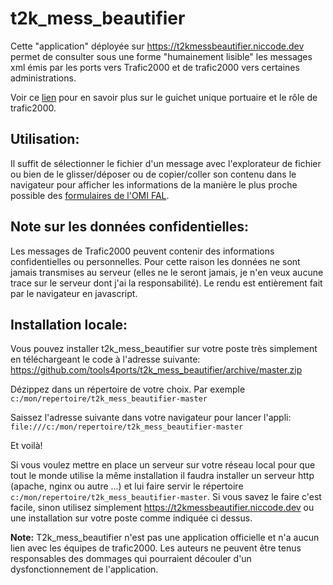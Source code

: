 # t2k_mess_beautifier

Cette "application" déployée sur https://t2kmessbeautifier.niccode.dev permet de consulter sous une forme "humainement lisible" les messages xml émis par les ports vers Trafic2000 et de trafic2000 vers certaines administrations.

Voir ce [lien](https://www.ecologique-solidaire.gouv.fr/guichet-unique-maritime-et-portuaire-gump) pour en savoir plus sur le guichet unique portuaire et le rôle de trafic2000.

## Utilisation:
Il suffit de sélectionner le fichier d'un message avec l'explorateur de fichier ou bien de le glisser/déposer ou de copier/coller son contenu dans le navigateur pour afficher les informations de la manière le plus proche possible des [formulaires de l'OMI FAL](http://www.imo.org/fr/OurWork/Facilitation/FormsCertificates/Pages/Default.aspx).

## Note sur les données confidentielles:
Les messages de Trafic2000 peuvent contenir des informations confidentielles ou personnelles. Pour cette raison les données ne sont jamais transmises au serveur (elles ne le seront jamais, je n'en veux aucune trace sur le serveur dont j'ai la responsabilité).
Le rendu est entièrement fait par le navigateur en javascript.

## Installation locale:
Vous pouvez installer t2k_mess_beautifier sur votre poste très simplement en téléchargeant le code à l'adresse suivante:
https://github.com/tools4ports/t2k_mess_beautifier/archive/master.zip

Dézippez dans un répertoire de votre choix. Par exemple ```c:/mon/repertoire/t2k_mess_beautifier-master```

Saissez l'adresse suivante dans votre navigateur pour lancer l'appli:
```file:///c:/mon/repertoire/t2k_mess_beautifier-master```

Et voilà!

Si vous voulez mettre en place un serveur sur votre réseau local pour que tout le monde utilise la même installation il faudra installer un serveur http (apache, nginx ou autre ...) et lui faire servir le répertoire ```c:/mon/repertoire/t2k_mess_beautifier-master```. Si vous savez le faire c'est facile, sinon utilisez simplement https://t2kmessbeautifier.niccode.dev ou une installation sur votre poste comme indiquée ci dessus. 

**Note:** T2k_mess_beautifier n'est pas une application officielle et n'a aucun lien avec les équipes de trafic2000. Les auteurs ne peuvent être tenus responsables des dommages qui pourraient découler d'un dysfonctionnement de l'application.
